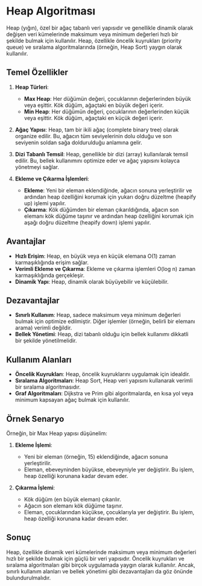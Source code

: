 # Heap Algoritması

Heap (yığın), özel bir ağaç tabanlı veri yapısıdır ve genellikle dinamik olarak değişen veri kümelerinde maksimum veya minimum değerleri hızlı bir şekilde bulmak için kullanılır. Heap, özellikle öncelik kuyrukları (priority queue) ve sıralama algoritmalarında (örneğin, Heap Sort) yaygın olarak kullanılır.

## Temel Özellikler

1. **Heap Türleri**:
   - **Max Heap**: Her düğümün değeri, çocuklarının değerlerinden büyük veya eşittir. Kök düğüm, ağaçtaki en büyük değeri içerir.
   - **Min Heap**: Her düğümün değeri, çocuklarının değerlerinden küçük veya eşittir. Kök düğüm, ağaçtaki en küçük değeri içerir.

2. **Ağaç Yapısı**: Heap, tam bir ikili ağaç (complete binary tree) olarak organize edilir. Bu, ağacın tüm seviyelerinin dolu olduğu ve son seviyenin soldan sağa doldurulduğu anlamına gelir.

3. **Dizi Tabanlı Temsil**: Heap, genellikle bir dizi (array) kullanılarak temsil edilir. Bu, bellek kullanımını optimize eder ve ağaç yapısını kolayca yönetmeyi sağlar.

4. **Ekleme ve Çıkarma İşlemleri**:
   - **Ekleme**: Yeni bir eleman eklendiğinde, ağacın sonuna yerleştirilir ve ardından heap özelliğini korumak için yukarı doğru düzeltme (heapify up) işlemi yapılır.
   - **Çıkarma**: Kök düğümden bir eleman çıkarıldığında, ağacın son elemanı kök düğüme taşınır ve ardından heap özelliğini korumak için aşağı doğru düzeltme (heapify down) işlemi yapılır.

## Avantajlar

- **Hızlı Erişim**: Heap, en büyük veya en küçük elemana O(1) zaman karmaşıklığında erişim sağlar.
- **Verimli Ekleme ve Çıkarma**: Ekleme ve çıkarma işlemleri O(log n) zaman karmaşıklığında gerçekleşir.
- **Dinamik Yapı**: Heap, dinamik olarak büyüyebilir ve küçülebilir.

## Dezavantajlar

- **Sınırlı Kullanım**: Heap, sadece maksimum veya minimum değerleri bulmak için optimize edilmiştir. Diğer işlemler (örneğin, belirli bir elemanı arama) verimli değildir.
- **Bellek Yönetimi**: Heap, dizi tabanlı olduğu için bellek kullanımı dikkatli bir şekilde yönetilmelidir.

## Kullanım Alanları

- **Öncelik Kuyrukları**: Heap, öncelik kuyruklarını uygulamak için idealdir.
- **Sıralama Algoritmaları**: Heap Sort, Heap veri yapısını kullanarak verimli bir sıralama algoritmasıdır.
- **Graf Algoritmaları**: Dijkstra ve Prim gibi algoritmalarda, en kısa yol veya minimum kapsayan ağaç bulmak için kullanılır.

## Örnek Senaryo

Örneğin, bir Max Heap yapısı düşünelim:

1. **Ekleme İşlemi**:
   - Yeni bir eleman (örneğin, 15) eklendiğinde, ağacın sonuna yerleştirilir.
   - Eleman, ebeveyninden büyükse, ebeveyniyle yer değiştirir. Bu işlem, heap özelliği korunana kadar devam eder.

2. **Çıkarma İşlemi**:
   - Kök düğüm (en büyük eleman) çıkarılır.
   - Ağacın son elemanı kök düğüme taşınır.
   - Eleman, çocuklarından küçükse, çocuklarıyla yer değiştirir. Bu işlem, heap özelliği korunana kadar devam eder.

## Sonuç

Heap, özellikle dinamik veri kümelerinde maksimum veya minimum değerleri hızlı bir şekilde bulmak için güçlü bir veri yapısıdır. Öncelik kuyrukları ve sıralama algoritmaları gibi birçok uygulamada yaygın olarak kullanılır. Ancak, sınırlı kullanım alanları ve bellek yönetimi gibi dezavantajları da göz önünde bulundurulmalıdır.
